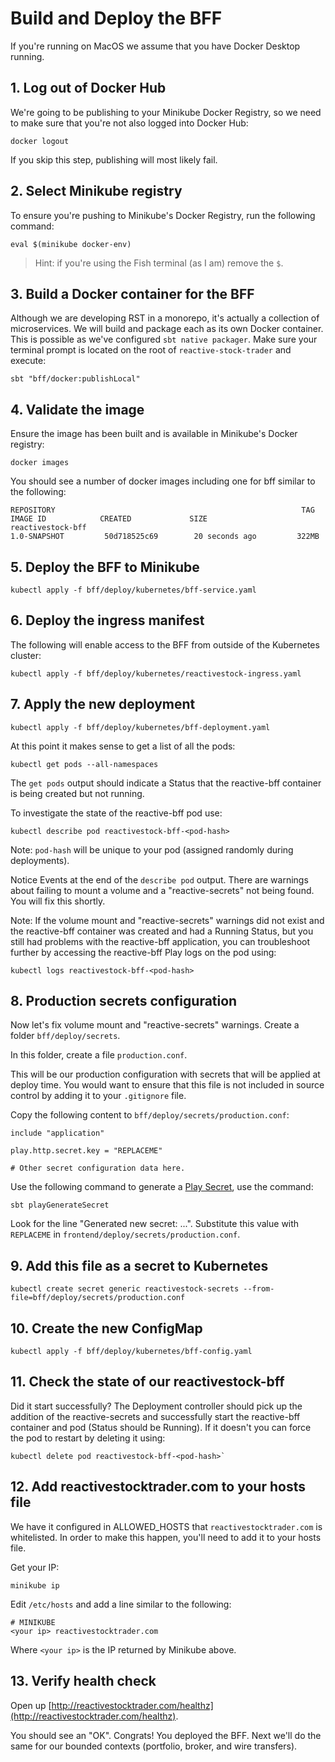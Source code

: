 # Build and Deploy the BFF

If you're running on MacOS we assume that you have Docker Desktop running.

## 1. Log out of Docker Hub

We're going to be publishing to your Minikube Docker Registry, so we need to make sure that you're not also logged into Docker Hub:

`docker logout`

If you skip this step, publishing will most likely fail.

## 2. Select Minikube registry

To ensure you're pushing to Minikube's Docker Registry, run the following command:

```
eval $(minikube docker-env)
```

> Hint: if you're using the Fish terminal (as I am) remove the `$`.

## 3. Build a Docker container for the BFF

Although we are developing RST in a monorepo, it's actually a collection of microservices. We will build and package each as its own Docker container. This is possible as we've configured `sbt native packager`. Make sure your terminal prompt is located on the root of `reactive-stock-trader` and execute:

```
sbt "bff/docker:publishLocal"
```

## 4. Validate the image

Ensure the image has been built and is available in Minikube's Docker registry:

```
docker images
```

You should see a number of docker images including one for bff similar to the following:

```
REPOSITORY                                                       TAG                  IMAGE ID            CREATED             SIZE
reactivestock-bff                                                              1.0-SNAPSHOT         50d718525c69        20 seconds ago         322MB
```

## 5. Deploy the BFF to Minikube

```
kubectl apply -f bff/deploy/kubernetes/bff-service.yaml
```

## 6. Deploy the ingress manifest

The following will enable access to the BFF from outside of the Kubernetes cluster:

```
kubectl apply -f bff/deploy/kubernetes/reactivestock-ingress.yaml
```

## 7. Apply the new deployment

```
kubectl apply -f bff/deploy/kubernetes/bff-deployment.yaml
```
    
At this point it makes sense to get a list of all the pods:

```
kubectl get pods --all-namespaces
```

The `get pods` output should indicate a Status that the reactive-bff container is being created but not running.
  
To investigate the state of the reactive-bff pod use:

```
kubectl describe pod reactivestock-bff-<pod-hash>
```

Note: `pod-hash` will be unique to your pod (assigned randomly during deployments).

Notice Events at the end of the `describe pod` output. There are warnings about failing to mount a volume and a "reactive-secrets" not being found. You will fix this shortly.

Note: If the volume mount and "reactive-secrets" warnings did not exist and the reactive-bff container was created and had a Running Status, but you still had problems with the reactive-bff application, you can troubleshoot further by accessing the reactive-bff Play logs on the pod using:

```
kubectl logs reactivestock-bff-<pod-hash>
```
   
## 8. Production secrets configuration

Now let's fix volume mount and "reactive-secrets" warnings. Create a folder `bff/deploy/secrets`. 

In this folder, create a file `production.conf`. 

This will be our production configuration with secrets that will be applied at deploy time. You would want to ensure that this file is not included in source control by adding it to your `.gitignore` file.

Copy the following content to `bff/deploy/secrets/production.conf`:

```
include "application"
     
play.http.secret.key = "REPLACEME"

# Other secret configuration data here.  
```
    
Use the following command to generate a [Play Secret](https://www.playframework.com/documentation/latest/ApplicationSecret), use the command:

```
sbt playGenerateSecret
```

Look for the line "Generated new secret: ...". Substitute this value with `REPLACEME` in `frontend/deploy/secrets/production.conf`.

## 9. Add this file as a secret to Kubernetes

```
kubectl create secret generic reactivestock-secrets --from-file=bff/deploy/secrets/production.conf
```
   
## 10. Create the new ConfigMap

```
kubectl apply -f bff/deploy/kubernetes/bff-config.yaml
```

## 11. Check the state of our reactivestock-bff

Did it start successfully? The Deployment controller should pick up the addition of the reactive-secrets and successfully start the reactive-bff container and pod (Status should be Running). If it doesn't you can force the pod to restart by deleting it using:

```
kubectl delete pod reactivestock-bff-<pod-hash>`
```

## 12. Add reactivestocktrader.com to your hosts file

We have it configured in ALLOWED_HOSTS that `reactivestocktrader.com` is whitelisted. In order to make this happen, you'll need to add it to your hosts file.

Get your IP:

`minikube ip`

Edit `/etc/hosts` and add a line similar to the following:

```
# MINIKUBE
<your ip> reactivestocktrader.com
```

Where `<your ip>` is the IP returned by Minikube above.

## 13. Verify health check

Open up [http://reactivestocktrader.com/healthz](http://reactivestocktrader.com/healthz).

You should see an "OK". Congrats! You deployed the BFF. Next we'll do the same for our bounded contexts (portfolio, broker, and wire transfers).
